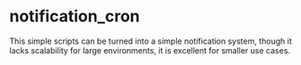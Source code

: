 # notification_cron
This simple scripts can be turned into a simple notification system, though it lacks scalability for large environments, it is excellent for smaller use cases. 
